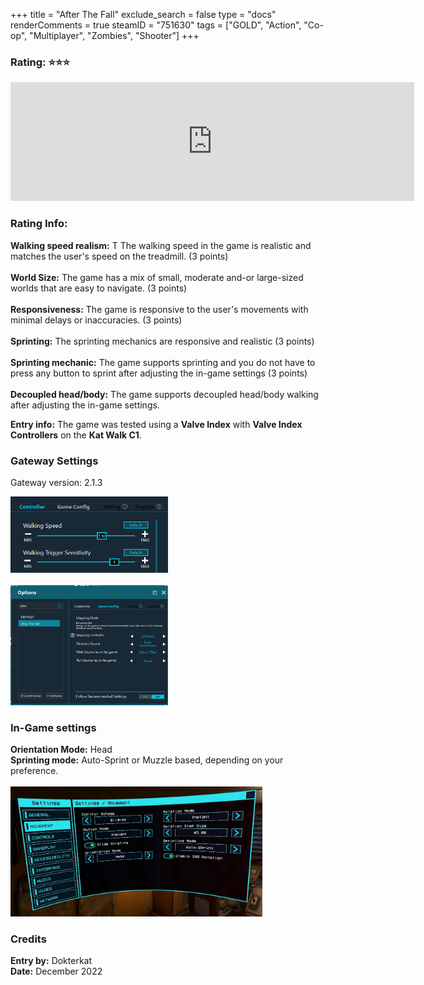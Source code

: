+++
title = "After The Fall"
exclude_search = false
type = "docs"
renderComments = true
steamID = "751630"
tags = ["GOLD", "Action", "Co-op", "Multiplayer", "Zombies", "Shooter"]
+++
### Rating: ⭐⭐⭐ <br>
<!-- "Hidden", "GOLD", "SILVER", "BRONZE", "Action", "Arena", "Co-op", "Fighting", "Gore", "Multiplayer", "Physics", "Sci-fi", "Shooter", "Simulation", "Survival", "Zombies" -->
<iframe src="https://store.steampowered.com/widget/751630/" frameborder="0" width="646" height="190"></iframe>

### Rating Info:
**Walking speed realism:** T The walking speed in the game is realistic and matches the user's speed on the treadmill. (3 points) <br><br>
**World Size:** The game has a mix of small, moderate and-or large-sized worlds that are easy to navigate. (3 points) <br><br>
**Responsiveness:** The game is responsive to the user's movements with minimal delays or inaccuracies. (3 points) <br><br>
**Sprinting:** The sprinting mechanics are responsive and realistic (3 points) <br><BR>
**Sprinting mechanic:** The game supports sprinting and you do not have to press any button to sprint after adjusting the in-game settings (3 points) <br><br>
**Decoupled head/body:** The game supports decoupled head/body walking after adjusting the in-game settings.

**Entry info:** The game was tested using a **Valve Index** with **Valve Index Controllers** on the **Kat Walk C1**.

### Gateway Settings
Gateway version: 2.1.3 
<br>

<img src="https://raw.githubusercontent.com/dokterkats/katDB/main/settings/AfterTheFall/gateway-controller.PNG" style="width: 50%;">
<br><br>
<img src="https://raw.githubusercontent.com/dokterkats/katDB/main/settings/AfterTheFall/gateway-gameconfig.PNG" style="width: 50%;">

### In-Game settings
**Orientation Mode:** Head <br>
**Sprinting mode:** Auto-Sprint or Muzzle based, depending on your preference. <br><br>
<img src="https://raw.githubusercontent.com/dokterkats/katDB/main/settings/AfterTheFall/ingame.jpg" style="width: 80%;">

### Credits
**Entry by:** Dokterkat <br>
**Date:** December 2022

